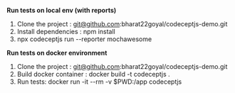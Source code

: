 **Run tests on local env (with reports)**

1. Clone the project : git@github.com:bharat22goyal/codeceptjs-demo.git
2. Install dependencies : npm install
3. npx codeceptjs run --reporter mochawesome

**Run tests on docker environment**
1. Clone the project : git@github.com:bharat22goyal/codeceptjs-demo.git
2. Build docker container : docker build -t codeceptjs .
3. Run tests: docker run -it --rm -v $PWD:/app codeceptjs
